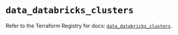 # `data_databricks_clusters`

Refer to the Terraform Registry for docs: [`data_databricks_clusters`](https://registry.terraform.io/providers/databricks/databricks/1.45.0/docs/data-sources/clusters).

